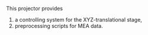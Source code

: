 This projector provides 
1) a controlling system for the XYZ-translational stage,
2) preprocessing scripts for MEA data.
